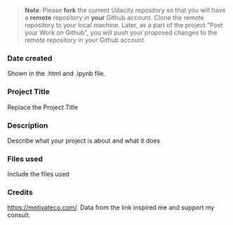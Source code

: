>**Note**: Please **fork** the current Udacity repository so that you will have a **remote** repository in **your** Github account. Clone the remote repository to your local machine. Later, as a part of the project "Post your Work on Github", you will push your proposed changes to the remote repository in your Github account.

### Date created
Shown in the .html and .ipynb file. 

### Project Title
Replace the Project Title

### Description
Describe what your project is about and what it does

### Files used
Include the files used

### Credits
https://motivateco.com/. Data from the link inspired me and support my consult.

